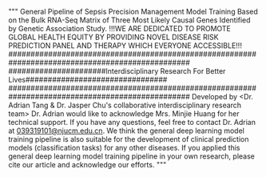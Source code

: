 """
General Pipeline of Sepsis Precision Management Model Training Based on the Bulk RNA-Seq Matrix of Three Most Likely Causal Genes Identified by Genetic Association Study.
!!!WE ARE DEDICATED TO PROMOTE GLOBAL HEALTH EQUITY BY PROVIDING NOVEL DISEASE RISK PREDICTION PANEL AND THERAPY WHICH EVERYONE ACCESSIBLE!!!
#################################################################################################
######################Interdisciplinary Research For Better Lives################################
#################################################################################################
Developed by <Dr. Adrian Tang & Dr. Jasper Chu's collaborative interdisciplinary research team>
Dr. Adrian would like to acknowledge Mrs. Minjie Huang for her technical support.
If you have any questions, feel free to contact Dr. Adrian at 039319101@njucm.edu.cn.
We think the general deep learning model training pipeline is also suitable for the development of clinical prediction models (classification tasks) for any other diseases.
If you applied this general deep learning model training pipeline in your own research, please cite our article and acknowledge our efforts.
"""
